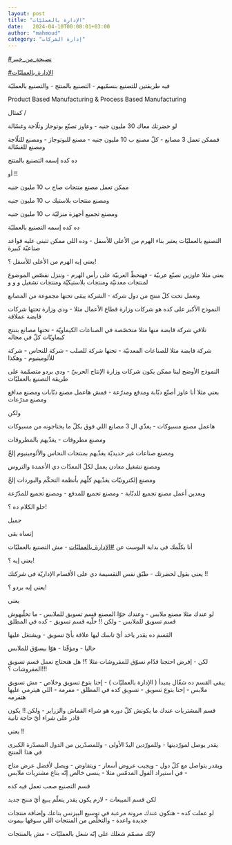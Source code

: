 ```yaml
---
layout: post
title: "الإدارة بالعمليّات"
date:   2024-04-10T00:00:01+03:00
author: "mahmoud"
category: "إدارة الشركات"
---
```



[<u>\#نصيحة\_من\_خبير</u>](https://www.facebook.com/hashtag/%D9%86%D8%B5%D9%8A%D8%AD%D8%A9_%D9%85%D9%86_%D8%AE%D8%A8%D9%8A%D8%B1?__eep__=6&__cft__%5b0%5d=AZVwHm8Zh4frjAQ64MKaJ5mgi-QIp7Nw135lE7BDRSj9jqfDc5ZobodcmJAqLqBcjUG-9xzRur_McqO6F2LIOmemm4XkYpMPRRpfAnlJ7Nhv_6sYIWlt9rC_LBHq0WWCyA9EvNNiQplRkVoIMEhDQmRlJCVnnviSMNmsCf22FSDeWYGGXzt0SJMLTSDmk5QEHXo&__tn__=*NK-R)




[<u>\#الإدارة\_بالعمليّات</u>](https://www.facebook.com/hashtag/%D8%A7%D9%84%D8%A5%D8%AF%D8%A7%D8%B1%D8%A9_%D8%A8%D8%A7%D9%84%D8%B9%D9%85%D9%84%D9%8A%D9%91%D8%A7%D8%AA?__eep__=6&__cft__%5b0%5d=AZVwHm8Zh4frjAQ64MKaJ5mgi-QIp7Nw135lE7BDRSj9jqfDc5ZobodcmJAqLqBcjUG-9xzRur_McqO6F2LIOmemm4XkYpMPRRpfAnlJ7Nhv_6sYIWlt9rC_LBHq0WWCyA9EvNNiQplRkVoIMEhDQmRlJCVnnviSMNmsCf22FSDeWYGGXzt0SJMLTSDmk5QEHXo&__tn__=*NK-R)




فيه طريقتين للتصنيع بنسمّيهم - التصنيع بالمنتج - والتصنيع
بالعمليّة

Product Based Manufacturing & Process Based Manufacturing




كمثال /

لو حضرتك معاك 30 مليون جنيه - وعاوز تصنّع بوتوجاز وثلّاجة
وغسّالة

فممكن تعمل 3 مصانع - كلّ مصنع ب 10 مليون جنيه - مصنع
للبوتوجاز - ومصنع للتلّاجة ومصنع للغسّالة

ده كده إسمه التصنيع بالمنتج




أو !!

ممكن تعمل مصنع منتجات صاج ب 10 مليون جنيه

ومصنع منتجات بلاستيك ب 10 مليون جنيه

ومصنع تجميع أجهزة منزليّة ب 10 مليون جنيه

ده كده إسمه التصنيع بالعمليّة




التصنيع بالعمليّات يعتبر بناء الهرم من الأعلى للأسفل -
وده اللي ممكن تتبنى عليه قواعد صناعيّة كبيرة




يعني إيه الهرم من الأعلى للأسفل ؟!

يعني مثلا عاوزين نصنّع عربيّة - فهنحطّ العربيّة على رأس
الهرم - وننزل نفصّص الموضوع لمنتجات معدنيّة ومنتجات بلاستيكيّة ومنتجات
تشغيل و و و

ونعمل تحت كلّ منتج من دول شركة - الشركة يبقى تحتها مجموعة
من المصانع




النموذج الأكبر على كده هو شركات وزارة قطاع الأعمال
مثلا - ودي وزارة تحتها شركات قابضة عملاقة

تلاقي شركة قابضة منها مثلا متخصّصة في الصناعات
الكيماويّة - تحتها مصانع بتنتج كيماويّات كلّ في مجاله

شركة قابضة مثلا للصناعات المعدنيّة - تحتها شركة للصلب -
شركة للنحاس - شركة للألومينيوم - وهكذا




النموذج الأوضح لينا ممكن يكون شركات وزارة الإنتاج
الحربيّ - ودي بردو متصمّمة على طريقة التصنيع بالعمليّات

يعني مثلا أنا عاوز أصنّع دبّابة ومدفع ومدرّعة - فمش هاعمل
مصنع دبّابات ومصنع مدافع ومصنع مدرّعات




ولكن

هاعمل مصنع مسبوكات - يغذّي ال 3 مصانع اللي فوق بكلّ ما
يحتاجونه من مسبوكات

ومصنع مطروقات - يغذّيهم بالمطروقات

ومصنع صناعات غير حديديّة يغذّيهم بمنتجات النحاس
والألومينيوم إلخّ

ومصنع تشغيل معادن يعمل لكلّ المعدّات دي الأعمدة
والتروس

ومصنع إلكترونيّات يغذّيهم كلّهم بأنظمة التحكّم والبوردات
إلخّ




وبعدين أعمل مصنع تجميع للدبّابة - ومصنع تجميع للمدفع -
ومصنع تجميع للمدّرّعة




حلو الكلام ده ؟!

جميل

إنساه بقى

أنا بكلّمك في بداية البوست عن
[<u>\#الإدارة\_بالعمليّات</u>](https://www.facebook.com/hashtag/%D8%A7%D9%84%D8%A5%D8%AF%D8%A7%D8%B1%D8%A9_%D8%A8%D8%A7%D9%84%D8%B9%D9%85%D9%84%D9%8A%D9%91%D8%A7%D8%AA?__eep__=6&__cft__%5b0%5d=AZVwHm8Zh4frjAQ64MKaJ5mgi-QIp7Nw135lE7BDRSj9jqfDc5ZobodcmJAqLqBcjUG-9xzRur_McqO6F2LIOmemm4XkYpMPRRpfAnlJ7Nhv_6sYIWlt9rC_LBHq0WWCyA9EvNNiQplRkVoIMEhDQmRlJCVnnviSMNmsCf22FSDeWYGGXzt0SJMLTSDmk5QEHXo&__tn__=*NK-R) -
مش التصنيع بالعمليّات




يعني إيه ؟!

يعني بقول لحضرتك - طبّق نفس التقسيمة دي على الأقسام
الإداريّة في شركتك !!




يعني إيه بردو ؟!

يعني

لو عندك مثلا مصنع ملابس - وعندك جوّا المصنع قسم تسويق
للملابس - ما تخلّيهوش قسم تسويق للملابس - ولكن !! خلّيه قسم تسويق - كده في
المطلق




القسم ده يقدر ياخد أيّ تاسك ليها علاقة بأيّ تسويق - ويشتغل
عليها




حاليا - ومؤقّتا - هوّا بيسوّق للملابس

لكن - إفرض احتجنا قدّام نسوّق للمفروشات مثلا ؟! هل هنحتاج
نعمل قسم تسويق المفروشات ؟!!!




يبقى القسم ده شغّال بمبدأ ( الإدارة بالعمليّات ) - إحنا
بتوع تسويق وخلاص - مش تسويق ملابس - إحنا بتوع تسويق - تسويق كده في
المطلق - مفرمة - اللي هيترمي عليها هتفرمه




قسم المشتريات عندك ما يكونش كلّ دوره هو شراء القماش
والزراير - ولكن !! يكون قادر على شراء أيّ حاجة تانية




يعني !!

يقدر يوصل لمورّدينها - وللمورّدين اليدّ الأولى - وللمصدّرين
من الدول المصدّرة الكبرى في هذا المنتج

ويقدر يتواصل مع كلّ دول - ويجيب عروض أسعار - ويتفاوض -
ويصل لأفضل عرض متاح - في استيراد الفول المدمّس مثلا - ينسى خالص إنّه بتاع
مشتريات ملابس




قسم التصنيع صعب تعمل فيه كده

لكن قسم المبيعات - لازم يكون يقدر يتعلّم يبيع أيّ منتج
جديد




لو عملت كده - هتكون عندك مرونة مرعبة في توسيع البيزنس
بتاعك وإضافة منتجات جديدة واعدة - والتخلّص من المنتجات اللي سوقها
بيموت

لإنّك مصمّم شغلك على إنّه شغل بالعمليّات - مش
بالمنتجات
